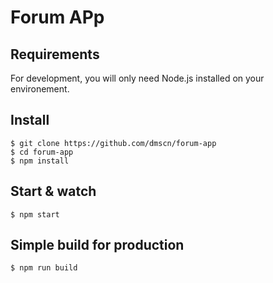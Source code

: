 # Forum APp

## Requirements

For development, you will only need Node.js installed on your environement.

## Install

    $ git clone https://github.com/dmscn/forum-app
    $ cd forum-app
    $ npm install

## Start & watch

    $ npm start

## Simple build for production

    $ npm run build
